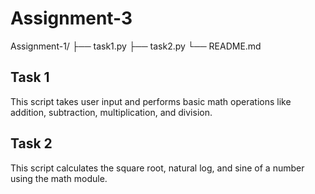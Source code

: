 # Assignment-3
Assignment-1/
├── task1.py
├── task2.py
└── README.md

## Task 1
This script takes user input and performs basic math operations like addition, subtraction, multiplication, and division.

## Task 2
This script calculates the square root, natural log, and sine of a number using the math module.

